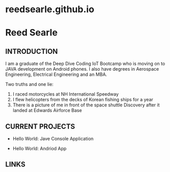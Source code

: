 # reedsearle.github.io

# Reed Searle

## INTRODUCTION

I am a graduate of the Deep Dive Coding IoT Bootcamp who is moving on to JAVA development on Android phones.  I also have degrees in Aerospace Engineering, Electrical Engineering and an MBA.

Two truths and one lie:
1) I raced motorcycles at NH International Speedway
2) I flew helicopters from the decks of Korean fishing ships for a year
3) There is a picture of me in front of the space shuttle Discovery after it landed at Edwards Airforce Base

## CURRENT PROJECTS

- Hello World: Jave Console Application

- Hello World: Andriod App

## LINKS